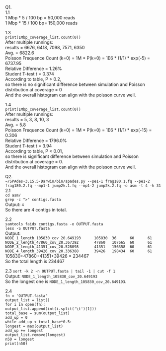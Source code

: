 Q1.  
1.1  
1 Mbp * 5 / 100 bp = 50,000 reads  
1 Mbp * 15 / 100 bp= 150,000 reads  
  
1.3  
`print(1Mbp_coverage_list.count(0))`  
After multiple runnings:  
results = 6676, 6418, 7098, 7571, 6350  
Avg. = 6822.6  
Poisson Frequence Count (k=0) = 1M * P(k=0) = 1E6 * (1/1) * exp(-5) = 6737.95  
Relative Difference = 1.26%  
Student T-test t = 0.374  
According to table, P > 0.2,  
so there is no significant difference between simulation and Poisson distribution at coverage = 0  
And the overall histogram can align with the poisson curve well.  
  
1.4  
`print(1Mbp_coverage_list.count(0))`  
After multiple runnings:  
results = 5, 3, 8, 10, 3  
Avg. = 5.8  
Poisson Frequence Count (k=0) = 1M * P(k=0) = 1E6 * (1/1) * exp(-15) = 0.306  
Relative Difference = 1796.0%  
Student T-test t = 3.94  
According to table, P < 0.01,  
so there is significant difference between simulation and Poisson distribution at coverage = 0.  
And the overall histogram can align with the poisson curve well.  
  
Q2.  
`~/SPAdes-3.15.5-Darwin/bin/spades.py --pe1-1 frag180.1.fq --pe1-2 frag180.2.fq --mp1-1 jump2k.1.fq --mp1-2 jump2k.2.fq -o asm -t 4 -k 31`  
2.1  
`cd asm/`  
`grep -c ">" contigs.fasta`  
Output: `4`  
So there are 4 contigs in total.  
  
2.2  
`samtools faidx contigs.fasta -o OUTPUT.fasta`  
`less -S OUTPUT.fasta`  
Output:  
`NODE_1_length_105830_cov_20.649193      105830  36      60      61`  
`NODE_2_length_47860_cov_20.367392       47860   107665  60      61`  
`NODE_3_length_41351_cov_20.528098       41351   156358  60      61`  
`NODE_4_length_39426_cov_20.336388       39426   198434  60      61`  
105830+47860+41351+39426 = 234467  
So the total length is 234467  
  
2.3
`sort -k 2 -n OUTPUT.fasta | tail -1 | cut -f 1`  
Output: `NODE_1_length_105830_cov_20.649193`  
So the longest one is `NODE_1_length_105830_cov_20.649193`.  
  
2.4  
`fn = 'OUTPUT.fasta'`  
`output_list = list()`  
`for i in open(fn):`  
	`output_list.append(int(i.split('\t')[1]))`  
`total_base = sum(output_list)`  
`add_up = 0`  
`while add_up < total_base*0.5:`  
	`longest = max(output_list)`  
	`add_up += longest`  
	`output_list.remove(longest)`  
`n50 = longest`  
`print(n50)`  


